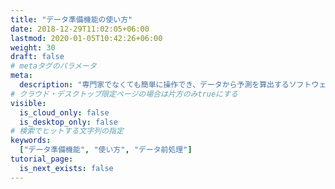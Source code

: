 ```yaml
---
title: "データ準備機能の使い方"
date: 2018-12-29T11:02:05+06:00
lastmod: 2020-01-05T10:42:26+06:00
weight: 30
draft: false
# metaタグのパラメータ
meta:
  description: "専門家でなくても簡単に操作でき、データから予測を算出するソフトウェアPrediction Oneのチュートリアルです。故障情報の自動分類を例に、Prediction Oneの使い方を説明します。"
# クラウド・デスクトップ限定ページの場合は片方のみtrueにする
visible:
  is_cloud_only: false
  is_desktop_only: false
# 検索でヒットする文字列の指定
keywords:
  ["データ準備機能", "使い方", "データ前処理"]
tutorial_page:
  is_next_exists: false
---
```

